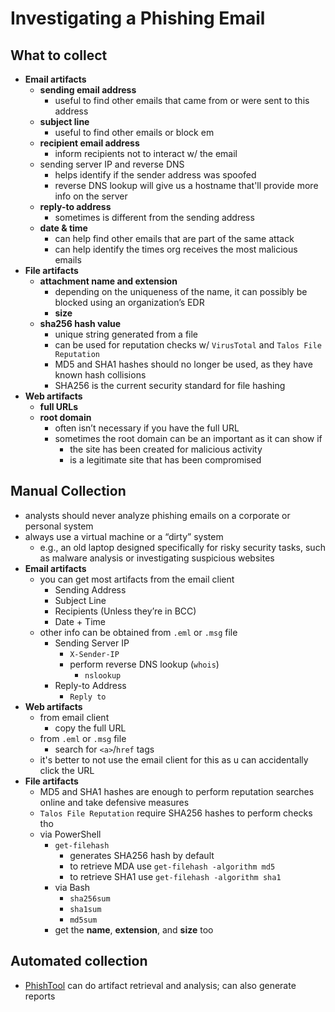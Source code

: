 
# Investigating a Phishing Email

## What to collect

- **Email artifacts**
  - **sending email address**
    - useful to find other emails that came from or were sent to this address
  - **subject line**
    - useful to find other emails or block em
  - **recipient email address**
    - inform recipients not to interact w/ the email
  - sending server IP and reverse DNS
    - helps identify if the sender address was spoofed
    - reverse DNS lookup will give us a hostname that'll provide more info on the server
  - **reply-to address**
    - sometimes is different from the sending address
  - **date & time**
    - can help find other emails that are part of the same attack
    - can help identify the times org receives the most malicious emails
- **File artifacts**
  - **attachment name and extension**
    - depending on the uniqueness of the name, it can possibly be blocked using an organization’s EDR
    - **size**
  - **sha256 hash value**
    - unique string generated from a file
    - can be used for reputation checks w/ `VirusTotal` and `Talos File Reputation`
    - MD5 and SHA1 hashes should no longer be used, as they have known hash collisions
    - SHA256 is the current security standard for file hashing
- **Web artifacts**
  - **full URLs**
  - **root domain**
    - often isn’t necessary if you have the full URL
    - sometimes the root domain can be an important as it can show if
      - the site has been created for malicious activity
      - is a legitimate site that has been compromised

## Manual Collection

- analysts should never analyze phishing emails on a corporate or personal system
- always use a virtual machine or a “dirty” system
  - e.g., an old laptop designed specifically for risky security tasks, such as malware analysis or investigating suspicious websites
- **Email artifacts**
  - you can get most artifacts from the email client
    - Sending Address
    - Subject Line
    - Recipients (Unless they’re in BCC)
    - Date + Time
  - other info can be obtained from `.eml` or `.msg` file
    - Sending Server IP
      - `X-Sender-IP`
      - perform reverse DNS lookup (`whois`)
        - `nslookup` 
    - Reply-to Address
      - `Reply to`
- **Web artifacts**
  - from email client
    - copy the full URL
  - from `.eml` or `.msg` file
    - search for `<a>`/`href` tags
  - it's better to not use the email client for this as u can accidentally click the URL
- **File artifacts**
  - MD5 and SHA1 hashes are enough to perform reputation searches online and take defensive measures
  - `Talos File Reputation` require SHA256 hashes to perform checks tho
  - via PowerShell
    - `get-filehash`
      - generates SHA256 hash by default
      - to retrieve MDA use `get-filehash -algorithm md5`
      - to retrieve SHA1 use `get-filehash -algorithm sha1`
    - via Bash
      - `sha256sum`
      - `sha1sum`
      - `md5sum`
    - get the **name**, **extension**, and **size** too

## Automated collection

- [PhishTool](https://www.phishtool.com/) can do artifact retrieval and analysis; can also generate reports